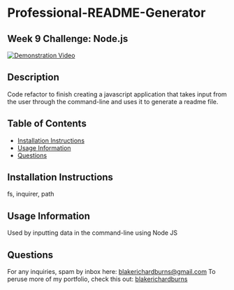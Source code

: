 # Professional-README-Generator
## Week 9 Challenge: Node.js

[![Demonstration Video](https://img.youtube.com/vi/PoMSR9_LVkw/maxresdefault.jpg)](https://youtu.be/PoMSR9_LVkw)

## Description
Code refactor to finish creating a javascript application that takes input from the user through the command-line and uses it to generate a readme file.

  ## Table of Contents
  * [Installation Instructions](#installation-instructions)
  * [Usage Information](#usage-information)
  * [Questions](#questions)
  ## Installation Instructions
  fs, inquirer, path
  ## Usage Information
  Used by inputting data in the command-line using Node JS  
  ## Questions
  For any inquiries, spam by inbox here: blakerichardburns@gmail.com
  To peruse more of my portfolio, check this out: [blakerichardburns](https://github.com/blakerichardburns)